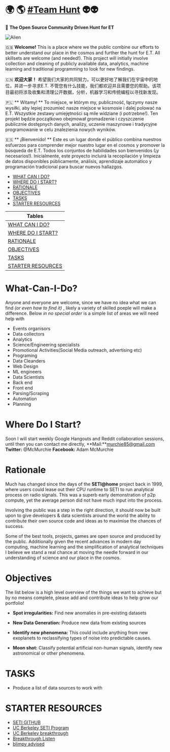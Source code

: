 # 🌍 🌎 [#Team Hunt](https://murchie85.github.io/) 👽👽  
🌌 **The Open Source Community Driven Hunt for ET**


![Alien](https://images.wallpaperscraft.com/image/stars_space_galaxy_117958_2560x1080.jpg)

🇬🇧 **Welcome!** This is a place where we the public combine our efforts to better understand our place in the cosmos and further the hunt for E.T. All skillsets are welcome (and needed!). This project will initially involve collection and cleaning of publicly available data, analytics, machine learning and traditional programming to look for new findings.   

🇨🇳 **欢迎大家！** 希望我们大家的共同努力，可以更好地了解我们在宇宙中的地位，并进一步寻求E.T. 不管您有什么技能，我们都欢迎并且需要您的帮助。该项目最初将涉及收集和清理公开数据，分析，机器学习和传统编程以寻找新发现。  

🇵🇱 ** Witamy! ** To miejsce, w którym my, publiczność, łączymy nasze wysiłki, aby lepiej zrozumieć nasze miejsce w kosmosie i dalej polować na E.T. Wszystkie zestawy umiejętności są mile widziane (i potrzebne!). Ten projekt będzie początkowo obejmował gromadzenie i czyszczenie publicznie dostępnych danych, analizy, uczenie maszynowe i tradycyjne programowanie w celu znalezienia nowych wyników.  

🇪🇸 ** ¡Bienvenido! ** Este es un lugar donde el público combina nuestros esfuerzos para comprender mejor nuestro lugar en el cosmos y promover la búsqueda de E.T. Todos los conjuntos de habilidades son bienvenidos (¡y necesarios!). Inicialmente, este proyecto incluirá la recopilación y limpieza de datos disponibles públicamente, análisis, aprendizaje automático y programación tradicional para buscar nuevos hallazgos.


- [WHAT CAN I DO?](#What-Can-I-Do?)
- [WHERE DO I START?](#Where-Do-I-Start?)
- [RATIONALE](#Rationale)
- [OBJECTIVES](#Objectives)
- [TASKS](#Tasks)
- [STARTER RESOURCES](#STARTER-RESOURCES)


| Tables        | 
| ------------- |
| [WHAT CAN I DO?](#What-Can-I-Do?) |
| [WHERE DO I START?](#Where-Do-I-Start?) |
| [RATIONALE](#Rationale) |
| [OBJECTIVES](#Objectives) |
| [TASKS](#Tasks) |
| [STARTER RESOURCES](#STARTER-RESOURCES) |


# What-Can-I-Do?

Anyone and everyone are welcome, since we have no idea what we can find *(or even how to find it)* , likely a variety of skilled poeple will make a difference. Below *in no special order* is a simple list of areas we will need help with

- Events organisors
- Data collectors 
- Analytics
- Science/Engineering specialists
- Promotional Activities(Social Media outreach, advertising etc) 
- Programing 
- Data Cleanders 
- Web Design
- ML engineers
- Data Scientists
- Back end
- Front end
- Parsing/Scraping
- Automation
- Planning 

# Where Do I Start?

 Soon I will start weekly Google Hangouts and Reddit collaboration sessions, until then you can contact me directly, **Mail:**murchie85@gmail.com **Twitter:** @McMurchie **Facebook:** Adam McMurchie


# Rationale

Much has changed since the days of the **SETI@home** project back in 1999, where users could lease out their CPU runtime to SETI to run analytical process on radio signals. This was a superb early demonstration of p2p compute, yet the average person did not have much input into the process. 

Involving the public was a step in the right direction, it should now be built upon to give developers & data scientists around the world the ability to contribute their own source code and ideas as to maximise the chances of success. 

Some of the best tools, projects, games are open source and produced by the public. Additionally given the recent advances in modern day computing, machine learning and the simplification of analytical techniques I believe we stand a real chance at moving the needle forward in our understanding of science and our place in the cosmos. 


# Objectives
  
The list below is a high level overview of the things we want to achieve but by no means complete, please add and contribute ideas to help grow our portfolio!  

- **Spot irregularities:** Find new anomalies in pre-existing datasets 

- **New Data Generation:** Produce new data from existing sources 

- **Identify new phenomena:** This could include anything from new exoplanets to reclassifying types of noise into predictable causes. 

- **Moon shot:** Classify potential artificial non-human signals, identify new astronomical or other phenomena. 
  

# TASKS

- Produce a list of data sources to work with 


# STARTER RESOURCES 

- [SETI GITHUB](https://github.com/SETI)
- [UC Berkeley SETI Program](https://github.com/UCBerkeleySETI)
- [UC Berkeley breakthrough](https://github.com/UCBerkeleySETI/breakthrough)
- [Breakthrough Listen](http://seti.berkeley.edu/listen/)
- [blimpy advised](https://github.com/UCBerkeleySETI/blimpy)